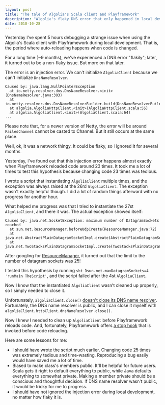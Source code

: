 ```yaml
---
layout: post
title: "The tale of Algolia's Scala client and Playframework"
description: "Algolia's flaky DNS error that only happened in local development with Playframework."
date: 2018-10-28
---
```


Yesterday I've spent 5 hours debugging a strange issue when using the Algolia's Scala client with Playframework during local development. That is, the period where auto-reloading happens when code is changed.

For a long time (~9 months), we've experienced a DNS error "flakily"; later, it turned out to be a non-flaky issue. But more on that later.

The error is an injection error. We can't initialize `AlgoliaClient` because we can't initialize `DnsNameResolver`.

```
Caused by: java.lang.NullPointerException
  at io.netty.resolver.dns.DnsNameResolver.<init>(DnsNameResolver.java:303)
  at io.netty.resolver.dns.DnsNameResolverBuilder.build(DnsNameResolverBuilder.java:379)
  at algolia.AlgoliaHttpClient.<init>(AlgoliaHttpClient.scala:56)
  at algolia.AlgoliaClient.<init>(AlgoliaClient.scala:64)
...
```

Please note that, for a newer version of Netty, the error will be around `FailedChannel` cannot be casted to Channel. But it still occurs at the same place.

Well, ok, it was a network thingy. It could be flaky, so I ignored it for several months.

Yesterday, I've found out that this injection error happens almost exactly when Playframework reloaded code around 23 times. It took me a lot of times to test this hypothesis because changing code 23 times was tedious.

I wrote a script that instantiating `AlgoliaClient` multiple times, and the exception was always raised at the 26rd `AlgoliaClient`.  The exception wasn't exactly helpful though. I did a lot of random things afterward with no progress for another hour.

What helped me progress was that I tried to instantiate the 27st `AlgoliaClient`, and there it was. The actual exception showed itself:

```
Caused by: java.net.SocketException: maximum number of DatagramSockets reached
  at sun.net.ResourceManager.beforeUdpCreate(ResourceManager.java:72)
  at java.net.AbstractPlainDatagramSocketImpl.create(AbstractPlainDatagramSocketImpl.java:69)
  at java.net.TwoStacksPlainDatagramSocketImpl.create(TwoStacksPlainDatagramSocketImpl.java:70)
```

After googling for [ResourceManager](https://github.com/JetBrains/jdk8u_jdk/blob/master/src/share/classes/sun/net/ResourceManager.java#L73), it turned out that the limit to the number of datagram sockets was 25!

I tested this hypothesis by running `sbt Dsun.net.maxDatagramSockets=4 'runMain TheScript'`, and the script failed after the 4st `AlgoliaClient`.

Now I know that the instantiated `AlgoliaClient` wasn't cleaned up properly, so I simply needed to close it.

Unfortunately, `algoliaClient.close()` [doesn't close its DNS name resolver](https://github.com/algolia/algoliasearch-client-scala/issues/500). Fortunately, the DNS name resolver is public, and I can close it myself with `algoliaClient.httpClient.dnsNameResolver.close()`.

Now I knew I needed to clean up `AlgoliaClient` before Playframework reloads code. And, fortunately, Playframework offers [a stop hook](https://www.playframework.com/documentation/2.6.x/ScalaDependencyInjection#Stopping/cleaning-up) that is invoked before code reloading.

Here are some lessons for me:

* I should have wrote the script much earlier. Changing code 25 times was extremely tedious and time-wasting. Reproducing a bug easily would have saved me a lot of time.
* Biased to make class's members public. It'll be helpful for future users. Scala gets it right to default everything to public, while Java defaults everything to somewhat private. Making a member private should be a conscious and thoughtful decision. If DNS name resolver wasn't public, it would be tricky for me to progress.
* I should have not ignored the injection error during local development, no matter how flaky it is.
